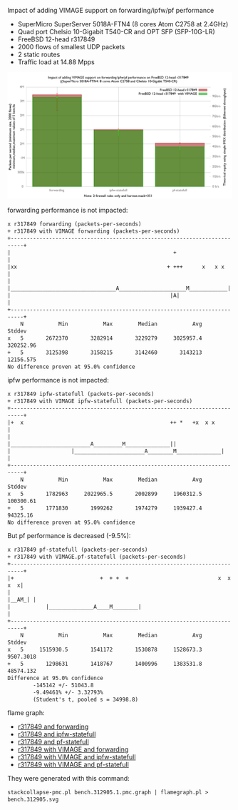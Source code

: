 Impact of adding VIMAGE support on forwarding/ipfw/pf performance
  - SuperMicro SuperServer 5018A-FTN4 (8 cores Atom C2758 at 2.4GHz)
  - Quad port Chelsio 10-Gigabit T540-CR and OPT SFP (SFP-10G-LR)
  - FreeBSD 12-head r317849
  - 2000 flows of smallest UDP packets
  - 2 static routes
  - Traffic load at 14.88 Mpps

![Impact of adding VIMAGE support on forwarding/ipfw/pf performance](graph.png)


forwarding performance is not impacted:
```
x r317849 forwarding (packets-per-seconds)
+ r317849 with VIMAGE forwarding (packets-per-seconds)
+--------------------------------------------------------------------------+
|                                                   +                      |
|xx                                               + +++      x   x x       |
|    |_________________________________A_____________________M____________||
|                                                  |A|                     |
+--------------------------------------------------------------------------+
    N           Min           Max        Median           Avg        Stddev
x   5       2672370       3282914       3229279     3025957.4     320252.96
+   5       3125398       3158215       3142460       3143213     12156.575
No difference proven at 95.0% confidence
```

ipfw performance is not impacted:

```
x r317849 ipfw-statefull (packets-per-seconds)
+ r317849 with VIMAGE ipfw-statefull (packets-per-seconds)
+--------------------------------------------------------------------------+
|+  x                                              ++ *   +x  x x          |
|                      |_________________________A_________M______________||
|                   |______________________A________M______________|       |
+--------------------------------------------------------------------------+
    N           Min           Max        Median           Avg        Stddev
x   5       1782963     2022965.5       2002899     1960312.5     100300.61
+   5       1771830       1999262       1974279     1939427.4      94325.16
No difference proven at 95.0% confidence
```

But pf performance is decreased (-9.5%):

```
x r317849 pf-statefull (packets-per-seconds)
+ r317849 with VIMAGE.pf-statefull (packets-per-seconds)
+--------------------------------------------------------------------------+
|+                           +  + +  +                            x  x x  x|
|                                                                  |__AM_| |
|           |______________A____M________|                                 |
+--------------------------------------------------------------------------+
    N           Min           Max        Median           Avg        Stddev
x   5     1515930.5       1541172       1530878     1528673.3     9507.3018
+   5       1298631       1418767       1400996     1383531.8     48574.132
Difference at 95.0% confidence
        -145142 +/- 51043.8
        -9.49461% +/- 3.32793%
        (Student's t, pooled s = 34998.8)
```

flame graph:
   - [r317849 and forwarding](bench.317849.forwarding.svg)
   - [r317849 and ipfw-statefull](bench.317849.ipfw-statefull.svg)
   - [r317849 and pf-statefull](bench.317849.pf-statefull.svg)
   - [r317849 with VIMAGE and forwarding](bench.317849VIMAGE.forwarding.svg)
   - [r317849 with VIMAGE and ipfw-statefull](bench.317849VIMAGE.ipfw-statefull.svg)
   - [r317849 with VIMAGE and pf-statefull](bench.317849VIMAGE.pf-statefull.svg)

They were generated with this command:
```
stackcollapse-pmc.pl bench.312905.1.pmc.graph | flamegraph.pl > bench.312905.svg

```
